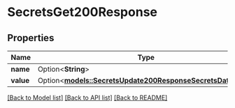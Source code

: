 # SecretsGet200Response

## Properties

Name | Type | Description | Notes
------------ | ------------- | ------------- | -------------
**name** | Option<**String**> |  | [optional]
**value** | Option<[**models::SecretsUpdate200ResponseSecretsDatabase**](secrets_update_200_response_secrets_DATABASE.md)> |  | [optional]

[[Back to Model list]](../README.md#documentation-for-models) [[Back to API list]](../README.md#documentation-for-api-endpoints) [[Back to README]](../README.md)


